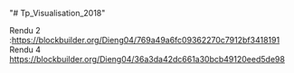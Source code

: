 "# Tp_Visualisation_2018" 

Rendu 2 :https://blockbuilder.org/Dieng04/769a49a6fc09362270c7912bf3418191 </br>
Rendu 4 https://blockbuilder.org/Dieng04/36a3da42dc661a30bcb49120eed5de98
